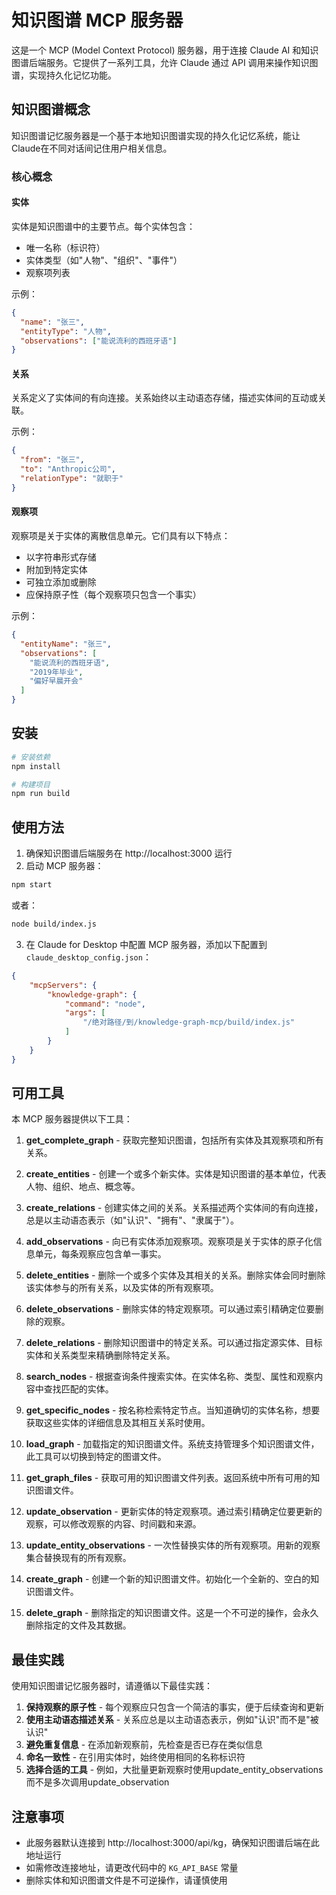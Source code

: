 # 知识图谱 MCP 服务器

这是一个 MCP (Model Context Protocol) 服务器，用于连接 Claude AI 和知识图谱后端服务。它提供了一系列工具，允许 Claude 通过 API 调用来操作知识图谱，实现持久化记忆功能。

## 知识图谱概念

知识图谱记忆服务器是一个基于本地知识图谱实现的持久化记忆系统，能让Claude在不同对话间记住用户相关信息。

### 核心概念

#### 实体
实体是知识图谱中的主要节点。每个实体包含：
- 唯一名称（标识符）
- 实体类型（如"人物"、"组织"、"事件"）
- 观察项列表

示例：
```json
{
  "name": "张三",
  "entityType": "人物",
  "observations": ["能说流利的西班牙语"]
}
```

#### 关系
关系定义了实体间的有向连接。关系始终以主动语态存储，描述实体间的互动或关联。

示例：
```json
{
  "from": "张三",
  "to": "Anthropic公司",
  "relationType": "就职于"
}
```

#### 观察项
观察项是关于实体的离散信息单元。它们具有以下特点：
- 以字符串形式存储
- 附加到特定实体
- 可独立添加或删除
- 应保持原子性（每个观察项只包含一个事实）

示例：
```json
{
  "entityName": "张三",
  "observations": [
    "能说流利的西班牙语",
    "2019年毕业",
    "偏好早晨开会"
  ]
}
```

## 安装

```bash
# 安装依赖
npm install

# 构建项目
npm run build
```

## 使用方法

1. 确保知识图谱后端服务在 http://localhost:3000 运行
2. 启动 MCP 服务器：

```bash
npm start
```

或者：

```bash
node build/index.js
```

3. 在 Claude for Desktop 中配置 MCP 服务器，添加以下配置到 `claude_desktop_config.json`：

```json
{
    "mcpServers": {
        "knowledge-graph": {
            "command": "node",
            "args": [
                "/绝对路径/到/knowledge-graph-mcp/build/index.js"
            ]
        }
    }
}
```

## 可用工具

本 MCP 服务器提供以下工具：

1. **get_complete_graph** - 获取完整知识图谱，包括所有实体及其观察项和所有关系。

2. **create_entities** - 创建一个或多个新实体。实体是知识图谱的基本单位，代表人物、组织、地点、概念等。

3. **create_relations** - 创建实体之间的关系。关系描述两个实体间的有向连接，总是以主动语态表示（如"认识"、"拥有"、"隶属于"）。

4. **add_observations** - 向已有实体添加观察项。观察项是关于实体的原子化信息单元，每条观察应包含单一事实。

5. **delete_entities** - 删除一个或多个实体及其相关的关系。删除实体会同时删除该实体参与的所有关系，以及实体的所有观察项。

6. **delete_observations** - 删除实体的特定观察项。可以通过索引精确定位要删除的观察。

7. **delete_relations** - 删除知识图谱中的特定关系。可以通过指定源实体、目标实体和关系类型来精确删除特定关系。

8. **search_nodes** - 根据查询条件搜索实体。在实体名称、类型、属性和观察内容中查找匹配的实体。

9. **get_specific_nodes** - 按名称检索特定节点。当知道确切的实体名称，想要获取这些实体的详细信息及其相互关系时使用。

10. **load_graph** - 加载指定的知识图谱文件。系统支持管理多个知识图谱文件，此工具可以切换到特定的图谱文件。

11. **get_graph_files** - 获取可用的知识图谱文件列表。返回系统中所有可用的知识图谱文件。

12. **update_observation** - 更新实体的特定观察项。通过索引精确定位要更新的观察，可以修改观察的内容、时间戳和来源。

13. **update_entity_observations** - 一次性替换实体的所有观察项。用新的观察集合替换现有的所有观察。

14. **create_graph** - 创建一个新的知识图谱文件。初始化一个全新的、空白的知识图谱文件。

15. **delete_graph** - 删除指定的知识图谱文件。这是一个不可逆的操作，会永久删除指定的文件及其数据。

## 最佳实践

使用知识图谱记忆服务器时，请遵循以下最佳实践：

1. **保持观察的原子性** - 每个观察应只包含一个简洁的事实，便于后续查询和更新
2. **使用主动语态描述关系** - 关系应总是以主动语态表示，例如"认识"而不是"被认识"
3. **避免重复信息** - 在添加新观察前，先检查是否已存在类似信息
4. **命名一致性** - 在引用实体时，始终使用相同的名称标识符
5. **选择合适的工具** - 例如，大批量更新观察时使用update_entity_observations而不是多次调用update_observation

## 注意事项

- 此服务器默认连接到 http://localhost:3000/api/kg，确保知识图谱后端在此地址运行
- 如需修改连接地址，请更改代码中的 `KG_API_BASE` 常量
- 删除实体和知识图谱文件是不可逆操作，请谨慎使用 